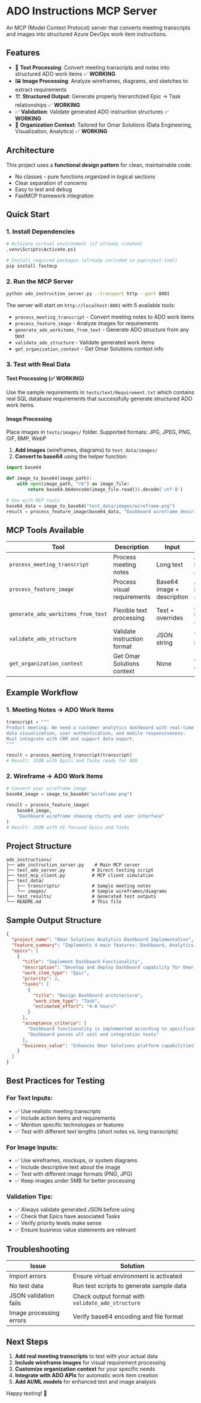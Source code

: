 # ADO Instructions MCP Server

An MCP (Model Context Protocol) server that converts meeting transcripts and images into structured Azure DevOps work item instructions.

## Features

- 📝 **Text Processing**: Convert meeting transcripts and notes into structured ADO work items ✅ **WORKING**
- 🖼️ **Image Processing**: Analyze wireframes, diagrams, and sketches to extract requirements
- 🏗️ **Structured Output**: Generate properly hierarchized Epic → Task relationships ✅ **WORKING**
- ✅ **Validation**: Validate generated ADO instruction structures ✅ **WORKING**
- 🏢 **Organization Context**: Tailored for Omar Solutions (Data Engineering, Visualization, Analytics) ✅ **WORKING**

## Architecture

This project uses a **functional design pattern** for clean, maintainable code:
- No classes - pure functions organized in logical sections
- Clear separation of concerns
- Easy to test and debug
- FastMCP framework integration

## Quick Start

### 1. Install Dependencies
```bash
# Activate virtual environment (if already created)
.venv\Scripts\Activate.ps1

# Install required packages (already included in pyproject.toml)
pip install fastmcp
```

### 2. Run the MCP Server
```bash
python ado_instruction_server.py --transport http --port 8001
```

The server will start on `http://localhost:8001` with 5 available tools:
- `process_meeting_transcript` - Convert meeting notes to ADO work items
- `process_feature_image` - Analyze images for requirements
- `generate_ado_workitems_from_text` - Generate ADO structure from any text
- `validate_ado_structure` - Validate generated work items
- `get_organization_context` - Get Omar Solutions context info

### 3. Test with Real Data

#### Text Processing (✅ WORKING)
Use the sample requirements in `tests/text/Requirement.txt` which contains real SQL database requirements that successfully generate structured ADO work items.

#### Image Processing
Place images in `tests/images/` folder. Supported formats: JPG, JPEG, PNG, GIF, BMP, WebP

1. **Add images** (wireframes, diagrams) to `test_data/images/`
2. **Convert to base64** using the helper function:
```python
import base64

def image_to_base64(image_path):
    with open(image_path, "rb") as image_file:
        return base64.b64encode(image_file.read()).decode('utf-8')

# Use with MCP tools
base64_data = image_to_base64("test_data/images/wireframe.png")
result = process_feature_image(base64_data, "Dashboard wireframe description")
```

## MCP Tools Available

| Tool | Description | Input | Output |
|------|-------------|-------|--------|
| `process_meeting_transcript` | Process meeting notes | Long text | ADO instructions JSON |
| `process_feature_image` | Process visual requirements | Base64 image + description | ADO instructions JSON |
| `generate_ado_workitems_from_text` | Flexible text processing | Text + overrides | ADO instructions JSON |
| `validate_ado_structure` | Validate instruction format | JSON string | Validation report |
| `get_organization_context` | Get Omar Solutions context | None | Organization details |

## Example Workflow

### 1. Meeting Notes → ADO Work Items
```python
transcript = """
Product meeting: We need a customer analytics dashboard with real-time 
data visualization, user authentication, and mobile responsiveness.
Must integrate with CRM and support data export.
"""

result = process_meeting_transcript(transcript)
# Result: JSON with Epics and Tasks ready for ADO
```

### 2. Wireframe → ADO Work Items
```python
# Convert your wireframe image
base64_image = image_to_base64("wireframe.png")

result = process_feature_image(
    base64_image, 
    "Dashboard wireframe showing charts and user interface"
)
# Result: JSON with UI-focused Epics and Tasks
```

## Project Structure

```
ado_instructions/
├── ado_instruction_server.py    # Main MCP server
├── test_ado_server.py          # Direct testing script
├── test_mcp_client.py          # MCP client simulation
├── test_data/
│   ├── transcripts/            # Sample meeting notes
│   └── images/                 # Sample wireframes/diagrams
├── test_results/               # Generated test outputs
└── README.md                   # This file
```

## Sample Output Structure

```json
{
  "project_name": "Omar Solutions Analytics Dashboard Implementation",
  "feature_summary": "Implements 4 main features: Dashboard, Analytics, Authentication, Integration",
  "epics": [
    {
      "title": "Implement Dashboard Functionality",
      "description": "Develop and deploy Dashboard capability for Omar Solutions platform",
      "work_item_type": "Epic",
      "priority": 2,
      "tasks": [
        {
          "title": "Design Dashboard architecture",
          "work_item_type": "Task",
          "estimated_effort": "4-8 hours"
        }
      ],
      "acceptance_criteria": [
        "Dashboard functionality is implemented according to specifications",
        "Dashboard passes all unit and integration tests"
      ],
      "business_value": "Enhances Omar Solutions platform capabilities"
    }
  ]
}
```

## Best Practices for Testing

### For Text Inputs:
- ✅ Use realistic meeting transcripts
- ✅ Include action items and requirements
- ✅ Mention specific technologies or features
- ✅ Test with different text lengths (short notes vs. long transcripts)

### For Image Inputs:
- ✅ Use wireframes, mockups, or system diagrams
- ✅ Include descriptive text about the image
- ✅ Test with different image formats (PNG, JPG)
- ✅ Keep images under 5MB for better processing

### Validation Tips:
- ✅ Always validate generated JSON before using
- ✅ Check that Epics have associated Tasks
- ✅ Verify priority levels make sense
- ✅ Ensure business value statements are relevant

## Troubleshooting

| Issue | Solution |
|-------|----------|
| Import errors | Ensure virtual environment is activated |
| No test data | Run test scripts to generate sample data |
| JSON validation fails | Check output format with `validate_ado_structure` |
| Image processing errors | Verify base64 encoding and file format |

## Next Steps

1. **Add real meeting transcripts** to test with your actual data
2. **Include wireframe images** for visual requirement processing  
3. **Customize organization context** for your specific needs
4. **Integrate with ADO APIs** for automatic work item creation
5. **Add AI/ML models** for enhanced text and image analysis

Happy testing! 🚀
